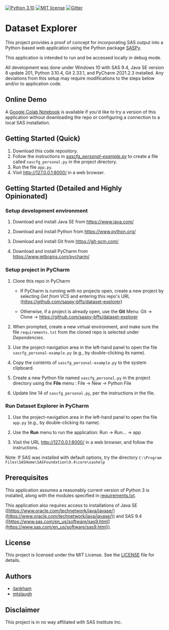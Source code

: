 [![Python 3.10](https://img.shields.io/badge/python-3.10-brightgreen.svg)](#prerequisites)  [![MIT license](https://img.shields.io/badge/License-MIT-blue.svg)](LICENSE)  [![Gitter](https://img.shields.io/gitter/room/saspy-bffs/community.svg?color=777777)](https://gitter.im/saspy-bffs/community)

# Dataset Explorer
This project provides a proof of concept for incorporating SAS output into a Python-based web application using the Python package [SASPy](https://sassoftware.github.io/saspy/).

This application is intended to run and be accessed locally in debug mode.

All development was done under Windows 10 with SAS 9.4, Java SE version 8 update 201, Python 3.10.4, Git 2.33.1, and PyCharm 2021.2.3 installed. Any deviations from this setup may require modifications to the steps below and/or to application code.

## Online Demo

A [Google Colab Notebook](https://colab.research.google.com/drive/1F0iyLLoUyWfPDUjgC0y1j4cowDotRAPy#offline=true&sandboxMode=true) is available if you'd like to try a version of this application without downloading the repo or configuring a connection to a local SAS installation.

## Getting Started (Quick)

1. Download this code repository.
2. Follow the instructions in _[sascfg_personal-example.py](sascfg_personal-example.py)_ to create a file called `sascfg_personal.py` in the project directory.
3. Run the file `app.py`.
4. Visit http://127.0.0.1:8000/ in a web browser.

## Getting Started (Detailed and Highly Opinionated)

### Setup development environment

1. Download and install Java SE from https://www.java.com/

2. Download and install Python from https://www.python.org/

3. Download and install Git from https://git-scm.com/

4. Download and install PyCharm from https://www.jetbrains.com/pycharm/

### Setup project in PyCharm

1. Clone this repo in PyCharm

    * If PyCharm is running with no projects open, create a new project by selecting _Get from VCS_ and entering this repo's URL (https://github.com/saspy-bffs/dataset-explorer)

    * Otherwise, if a project is already open, use the **Git** Menu: Git -> Clone -> https://github.com/saspy-bffs/dataset-explorer
 
2. When prompted, create a new virtual environment, and make sure the file `requirements.txt` from the cloned repo is selected under _Dependencies_.

3. Use the project-navigation area in the left-hand panel to open the file `sascfg_personal-example.py` (e.g., by double-clicking its name).

4. Copy the contents of `sascfg_personal-example.py` to the system clipboard.

5. Create a new Python file named `sascfg_personal.py` in the project directory using the **File** menu : File -> New -> Python File

6. Update line 14 of `sascfg_personal.py`, per the instructions in the file.

### Run Dataset Explorer in PyCharm

1. Use the project-navigation area in the left-hand panel to open the file `app.py` (e.g., by double-clicking its name).

2. Use the **Run** menu to run the application: Run -> Run... -> app

3. Visit the URL http://127.0.0.1:8000/ in a web browser, and follow the instructions.

Note: If SAS was installed with default options, try the directory `C:\Program Files\SASHome\SASFoundation\9.4\core\sashelp`

## Prerequisites

This application assumes a reasonably current version of Python 3 is installed, along with the modules specified in [requirements.txt](requirements.txt).

This application also requires access to installations of Java SE ([https://www.oracle.com/technetwork/java/javase/](https://www.oracle.com/technetwork/java/javase/)) and SAS 9.4 ([https://www.sas.com/en_us/software/sas9.html](https://www.sas.com/en_us/software/sas9.html)).

## License
This project is licensed under the MIT License. See the [LICENSE](LICENSE) file for details.

## Authors
* [ilankham](https://github.com/ilankham)
* [mtslaugh](https://github.com/mtslaugh)

## Disclaimer

This project is in no way affiliated with SAS Institute Inc.
